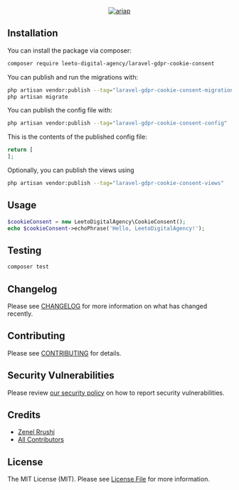 <p align="center">
    <a href="https://leetodigitalagency.com/" target="_blank">
        <img src="https://leetodigitalagency.com/assets/images/logo/logo.png" alt="ariap"/>
    </a>
</p>

## Installation

You can install the package via composer:

```bash
composer require leeto-digital-agency/laravel-gdpr-cookie-consent
```

You can publish and run the migrations with:

```bash
php artisan vendor:publish --tag="laravel-gdpr-cookie-consent-migrations"
php artisan migrate
```

You can publish the config file with:

```bash
php artisan vendor:publish --tag="laravel-gdpr-cookie-consent-config"
```

This is the contents of the published config file:

```php
return [
];
```

Optionally, you can publish the views using

```bash
php artisan vendor:publish --tag="laravel-gdpr-cookie-consent-views"
```

## Usage

```php
$cookieConsent = new LeetoDigitalAgency\CookieConsent();
echo $cookieConsent->echoPhrase('Hello, LeetoDigitalAgency!');
```

## Testing

```bash
composer test
```

## Changelog

Please see [CHANGELOG](CHANGELOG.md) for more information on what has changed recently.

## Contributing

Please see [CONTRIBUTING](CONTRIBUTING.md) for details.

## Security Vulnerabilities

Please review [our security policy](../../security/policy) on how to report security vulnerabilities.

## Credits

- [Zenel Rrushi](https://github.com/leli1337)
- [All Contributors](../../contributors)

## License

The MIT License (MIT). Please see [License File](LICENSE.md) for more information.
